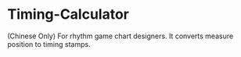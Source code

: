 # Timing-Calculator
(Chinese Only) For  rhythm game chart designers. It converts measure position to timing stamps. 
